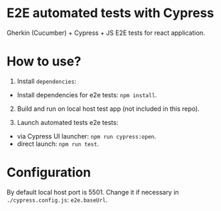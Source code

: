 # E2E automated tests with Cypress

Gherkin (Cucumber) + Cypress + JS E2E tests for react application.

# How to use?

1. Install `dependencies`:
  - Install dependencies for e2e tests: `npm install`.

2. Build and run on local host test app (not included in this repo).

3. Launch automated tests e2e tests:
  - via Cypress UI launcher: `npm run cypress:open`.
  - direct launch: `npm run test`.

# Configuration

By default local host port is 5501. Change it if necessary in `./cypress.config.js`: `e2e.baseUrl`.
